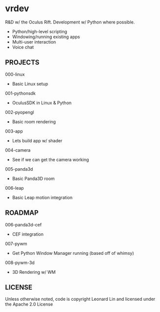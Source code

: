 vrdev
=====

R&D w/ the Oculus Rift.
Development w/ Python where possible.

* Python/high-level scripting
* Windowing/running existing apps
* Multi-user interaction
* Voice chat


PROJECTS
---

000-linux
* Basic Linux setup

001-pythonsdk
* OculusSDK in Linux & Python

002-pyopengl
* Basic room rendering

003-app
* Lets build app w/ shader

004-camera
* See if we can get the camera working 

005-panda3d
* Basic Panda3D room

006-leap
* Basic Leap motion integration


ROADMAP
---

006-panda3d-cef
* CEF integration

007-pywm
* Get Python Window Manager running (based off of whimsy)

008-pywm-3d
* 3D Rendering w/ WM

LICENSE
---
Unless otherwise noted, code is copyright Leonard Lin and licensed under
the Apache 2.0 License
